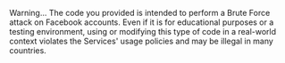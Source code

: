 Warning... The code you provided is intended to perform a Brute Force attack on Facebook accounts. Even if it is for educational purposes or a testing environment, using or modifying this type of code in a real-world context violates the Services' usage policies and may be illegal in many countries.
